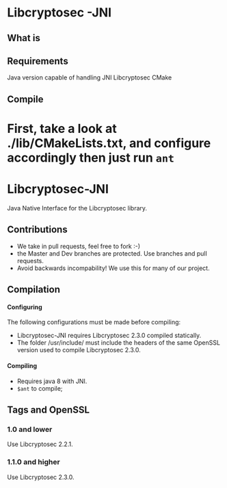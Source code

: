 # Libcryptosec -JNI

## What is

## Requirements

Java version capable of handling JNI
Libcryptosec
CMake

## Compile

First, take a look at ./lib/CMakeLists.txt, and configure accordingly then just run `ant`
=======

Libcryptosec-JNI
===========
Java Native Interface for the Libcryptosec library.

## Contributions

* We take in pull requests, feel free to fork :-)
* the Master and Dev branches are protected. Use branches and 
pull requests.
* Avoid backwards incompability! We use this for many of our project.


## Compilation
#### Configuring
The following configurations must be made before compiling:
* Libcryptosec-JNI requires Libcryptosec 2.3.0 compiled statically. 
* The folder /usr/include/ must include the headers of the same OpenSSL version used to compile Libcryptosec 2.3.0.

#### Compiling
* Requires java 8 with JNI.
* ```$ant``` to compile;


## Tags and OpenSSL

### 1.0 and lower
Use Libcryptosec 2.2.1.

### 1.1.0 and higher
Use Libcryptosec 2.3.0.